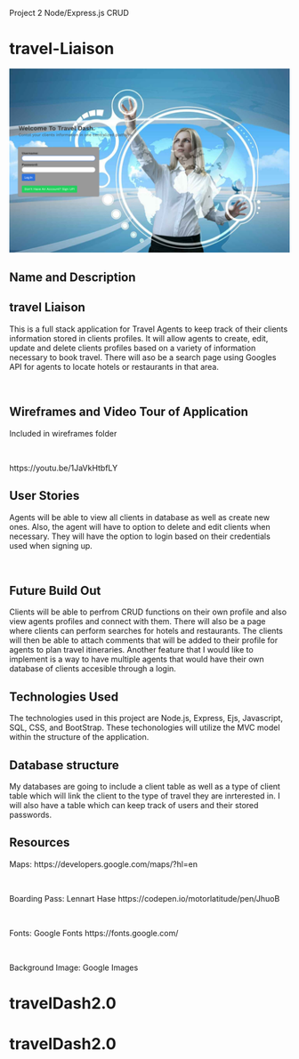 Project 2 Node/Express.js CRUD

# travel-Liaison

<a href="https://travel-liaison.herokuapp.com/"><img src="./public/images/screen2.jpg"></a>

<h2> Name and Description </h2>
<h2> travel Liaison </h2>
<p> This is a full stack application for Travel Agents to keep track of their clients information stored in clients profiles. It will allow agents to create, edit, update and delete clients profiles based on a variety of information necessary to book travel. There will aso be a search page using Googles API for agents to locate hotels or restaurants in that area. </p>
<br>
<h2> Wireframes and Video Tour of Application </h2>
<p>Included in wireframes folder</p><br>
<p>https://youtu.be/1JaVkHtbfLY</p>
<h2>User Stories</h2>
<p>Agents will be able to view all clients in database as well as create new ones. Also, the agent will have to option to delete and edit clients when necessary. They will have the option to login based on their credentials used when signing up.</p><br>
<h2>Future Build Out</h2>
<p> Clients will be able to perfrom CRUD functions on their own profile and also view agents profiles and connect with them. There will also be a page where clients can perform searches for hotels and restaurants. The clients will then be able to attach comments that will be added to their profile for agents to plan travel itineraries. Another feature that I would like to implement is a way to have multiple agents that would have their own database of clients accesible through a login.
<h2> Technologies Used </h2>
<p> The technologies used in this project are Node.js, Express, Ejs, Javascript, SQL, CSS, and BootStrap. These techonologies will utilize the MVC model within the structure of the application. <p>
<h2> Database structure </h2>
<p> My databases are going to include a client table as well as a type of client table which will link the client to the type of travel they are inrterested in. I will also have a table which can keep track of users and their stored passwords.</p>
<h2> Resources </h2>
<p>Maps:  https://developers.google.com/maps/?hl=en</p><br>
<p>Boarding Pass: Lennart Hase https://codepen.io/motorlatitude/pen/JhuoB</p><br>
<p>Fonts: Google Fonts https://fonts.google.com/ </p><br>
<p>Background Image: Google Images</p>

# travelDash2.0

# travelDash2.0

